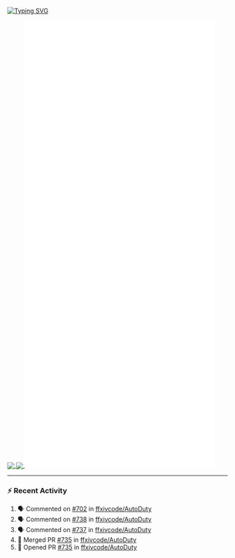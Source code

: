 [![Typing SVG](https://readme-typing-svg.demolab.com?font=Fira+Code&duration=1000&pause=1000&multiline=true&repeat=false&width=435&lines=Simon+Latusek+%7C+Gameplay+Engineer)](https://git.io/typing-svg)

<a href="https://github.com/anuraghazra/github-readme-stats">
  <img height=200 align="center" src="https://github-readme-stats.vercel.app/api?username=erdelf&theme=radical" />
</a>
<a href="https://github.com/anuraghazra/convoychat">
  <img height=200 align="center" src="https://streak-stats.demolab.com?user=erdelf&theme=radical&mode=weekly" />
</a>

<picture>
  <img src="/github-metrics.svg" alt="Metrics">
</picture>

---

### :zap: Recent Activity
<!--START_SECTION:activity-->
1. 🗣 Commented on [#702](https://github.com/ffxivcode/AutoDuty/issues/702#issuecomment-2571625732) in [ffxivcode/AutoDuty](https://github.com/ffxivcode/AutoDuty)
2. 🗣 Commented on [#738](https://github.com/ffxivcode/AutoDuty/pull/738#issuecomment-2571625481) in [ffxivcode/AutoDuty](https://github.com/ffxivcode/AutoDuty)
3. 🗣 Commented on [#737](https://github.com/ffxivcode/AutoDuty/issues/737#issuecomment-2571500708) in [ffxivcode/AutoDuty](https://github.com/ffxivcode/AutoDuty)
4. 🎉 Merged PR [#735](https://github.com/ffxivcode/AutoDuty/pull/735) in [ffxivcode/AutoDuty](https://github.com/ffxivcode/AutoDuty)
5. 💪 Opened PR [#735](https://github.com/ffxivcode/AutoDuty/pull/735) in [ffxivcode/AutoDuty](https://github.com/ffxivcode/AutoDuty)
<!--END_SECTION:activity-->

<!--
**erdelf/erdelf** is a ✨ _special_ ✨ repository because its `README.md` (this file) appears on your GitHub profile.

Here are some ideas to get you started:

- 🔭 I’m currently working on ...
- 🌱 I’m currently learning ...
- 👯 I’m looking to collaborate on ...
- 🤔 I’m looking for help with ...
- 💬 Ask me about ...
- 📫 How to reach me: ...
- 😄 Pronouns: ...
- ⚡ Fun fact: ...
-->
